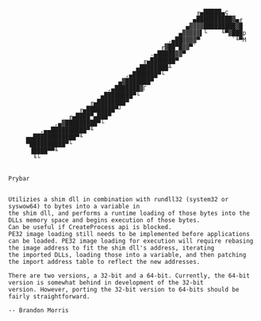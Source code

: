                                                                                

                                                         ╓▄█████▄ç              
                                                        ▄██████████▓▄╓          
                                                      ▄▓▓▓▓█████████▓█          
                                                    ▄▓▓▓▓▓▌└    ╙▀▓███p         
                                                 ,▄██▓▓▓▓▀         `╙▀M         
                                               ╓▓██▀█▓▓▀`                       
                                            .▄█████▓▓▀                          
                                          ╓▄███████▀                            
                                        ▄████████╨                              
                                     ,▄███████▀└                                
                                   ▄▓███████▀                                   
                                ,▄███████▓Γ                                     
                              ▄████████▀└                                       
                           ╓▄████████▀                                          
                        ╓▄████████▀┘                                            
                     ╓▄████▀▄███▀                                               
                 ,▄▓█████████▀└                                                 
             ,▄▄██████████▀╙                                                    
         ▄▄████████████▀╙                                                       
         ▀██████████▀└                                                          
          ▐████▀▀╙                                                              
           ╙└                                                        


	Prybar


	Utilizies a shim dll in combination with rundll32 (system32 or syswow64) to bytes into a variable in
	the shim dll, and performs a runtime loading of those bytes into the DLLs memory space and begins execution of those bytes.
	Can be useful if CreateProcess api is blocked.
	PE32 image loading still needs to be implemented before applications can be loaded. PE32 image loading for execution will require rebasing the image address to fit the shim dll's address, iterating
	the imported DLLs, loading those into a variable, and then patching the import address table to reflect the new addresses.

	There are two versions, a 32-bit and a 64-bit. Currently, the 64-bit version is somewhat behind in development of the 32-bit
	version. However, porting the 32-bit version to 64-bits should be fairly straightforward.

	-- Brandon Morris
